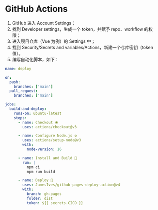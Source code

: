 # GitHub Actions

1. GitHub 进入 Account Settings；
2. 找到 Developer settings，生成一个 token，并赋予 repo、workflow 的权限；
3. 进入项目仓库（Vue 为例）的 Settings 中；
4. 找到 Security/Secrets and variables/Actions，新建一个仓库密钥（token 值）。
5. 编写自动化脚本，如下：

```yml
name: deploy

on:
  push:
    branches: ['main']
  pull_request:
    branches: ['main']

jobs:
  build-and-deploy:
    runs-on: ubuntu-latest
    steps:
      - name: Checkout 🛎️
        uses: actions/checkout@v3

      - name: Configure Node.js ⚙️
        uses: actions/setup-node@v3
        with:
          node-version: 16

      - name: Install and Build 🔧
        run: |
          npm ci
          npm run build

      - name: Deploy 🚀
        uses: JamesIves/github-pages-deploy-action@v4
        with:
          branch: gh-pages
          folder: dist
          token: ${{ secrets.CICD }}
```
